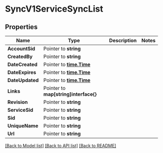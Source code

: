 # SyncV1ServiceSyncList

## Properties

Name | Type | Description | Notes
------------ | ------------- | ------------- | -------------
**AccountSid** | Pointer to **string** |  |
**CreatedBy** | Pointer to **string** |  |
**DateCreated** | Pointer to [**time.Time**](time.Time.md) |  |
**DateExpires** | Pointer to [**time.Time**](time.Time.md) |  |
**DateUpdated** | Pointer to [**time.Time**](time.Time.md) |  |
**Links** | Pointer to **map[string]interface{}** |  |
**Revision** | Pointer to **string** |  |
**ServiceSid** | Pointer to **string** |  |
**Sid** | Pointer to **string** |  |
**UniqueName** | Pointer to **string** |  |
**Url** | Pointer to **string** |  |

[[Back to Model list]](../README.md#documentation-for-models) [[Back to API list]](../README.md#documentation-for-api-endpoints) [[Back to README]](../README.md)


